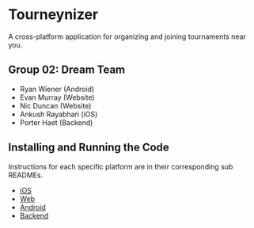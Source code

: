 # Tourneynizer
A cross-platform application for organizing and joining tournaments near you.

## Group 02: Dream Team
* Ryan Wiener (Android)
* Evan Murray (Website)
* Nic Duncan (Website)
* Ankush Rayabhari (iOS)
* Porter Haet (Backend)

## Installing and Running the Code
Instructions for each specific platform are in their corresponding sub READMEs.
* [iOS](ios/README.md)
* [Web](website/README.md)
* [Android](android/README.md)
* [Backend](backend/README.md)

